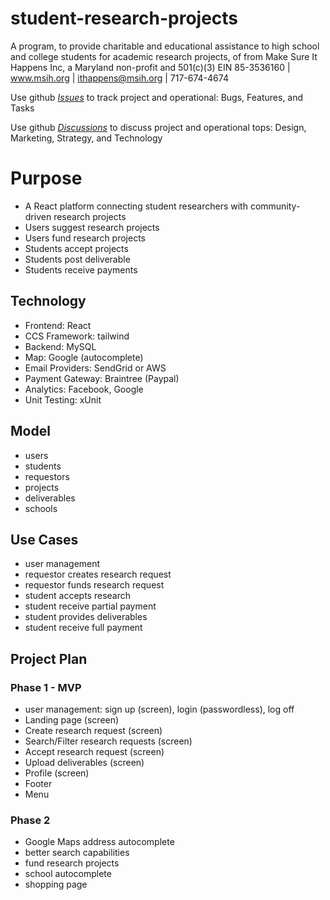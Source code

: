 # student-research-projects
A program, to provide charitable and educational assistance to high school and college students for academic research projects, of from Make Sure It Happens Inc, a Maryland non-profit and 501(c)(3) EIN 85-3536160 | www.msih.org | ithappens@msih.org | 717-674-4674

Use github [*Issues*](../../issues)  to track project and operational: Bugs, Features, and Tasks

Use github [*Discussions*](../../discussions/categories/general) to discuss project and operational tops: Design, Marketing, Strategy, and Technology

# Purpose
- A React platform connecting student researchers with community-driven research projects 
- Users suggest research projects
- Users fund research projects 
- Students accept projects
- Students post deliverable
- Students receive payments

## Technology
- Frontend: React
- CCS Framework: tailwind
- Backend: MySQL
- Map: Google (autocomplete)
- Email Providers: SendGrid or AWS
- Payment Gateway: Braintree (Paypal)
- Analytics: Facebook, Google
- Unit Testing: xUnit

## Model
- users
- students
- requestors
- projects
- deliverables
- schools

## Use Cases
- user management
- requestor creates research request
- requestor funds research request
- student accepts research
- student receive partial payment
- student provides deliverables
- student receive full payment

## Project Plan

### Phase 1 - MVP

- user management: sign up (screen), login (passwordless), log off
- Landing page (screen)
- Create research request (screen)
- Search/Filter research requests (screen)
- Accept research request (screen)
- Upload deliverables (screen)
- Profile (screen)
- Footer
- Menu  

### Phase 2

- Google Maps address autocomplete
- better search capabilities
- fund research projects
- school autocomplete
- shopping page
  
